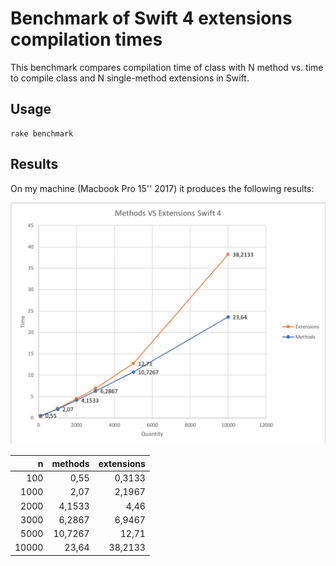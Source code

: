 # Benchmark of Swift 4 extensions compilation times

This benchmark compares compilation time of class with N method vs. time to compile class and N single-method extensions in Swift.

## Usage

```
rake benchmark
```

## Results

On my machine (Macbook Pro 15'' 2017) it produces the following results:

![Benchmark results](results_chart.png?raw=true "Compilation times")

| n | methods | extensions |
| ---: | ---: | ---: |
|100 | 0,55 | 0,3133 |
|1000 | 2,07 | 2,1967 |
|2000 | 4,1533 | 4,46 |
|3000 | 6,2867 | 6,9467 |
|5000 | 10,7267 | 12,71 |
|10000| 23,64 | 38,2133 |
